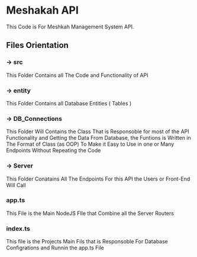# Meshakah API

This Code is For Meshkah Management System API.

## Files Orientation

### -> src

This Folder Contains all The Code and Functionality of API

### -> entity

This Folder Contains all Database Entities ( Tables )

### -> DB_Connections

This Folder Will Contains the Class That is Responsoble for most of the API Functionality and Getting the Data From Database, the Funtions is Written in The Format of Class (as OOP) To Make it Easy to Use in one or Many Endpoints Without Repeating the Code

### -> Server

This Folder Conatains All The Endpoints For this API the Users or Front-End Will Call

### app.ts

This File is the Main NodeJS FIle that Combine all the Server Routers

### index.ts

This file is the Projects Main Fils that is Responsoble For Database Configrations and Runnin the app.ts File
